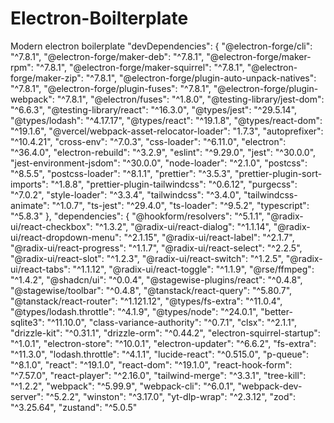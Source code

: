 # Electron-Boilterplate
Modern electron boilerplate
"devDependencies": {
    "@electron-forge/cli": "^7.8.1",
    "@electron-forge/maker-deb": "^7.8.1",
    "@electron-forge/maker-rpm": "^7.8.1",
    "@electron-forge/maker-squirrel": "^7.8.1",
    "@electron-forge/maker-zip": "^7.8.1",
    "@electron-forge/plugin-auto-unpack-natives": "^7.8.1",
    "@electron-forge/plugin-fuses": "^7.8.1",
    "@electron-forge/plugin-webpack": "^7.8.1",
    "@electron/fuses": "^1.8.0",
    "@testing-library/jest-dom": "^6.6.3",
    "@testing-library/react": "^16.3.0",
    "@types/jest": "^29.5.14",
    "@types/lodash": "^4.17.17",
    "@types/react": "^19.1.8",
    "@types/react-dom": "^19.1.6",
    "@vercel/webpack-asset-relocator-loader": "1.7.3",
    "autoprefixer": "^10.4.21",
    "cross-env": "^7.0.3",
    "css-loader": "^6.11.0",
    "electron": "^36.4.0",
    "electron-rebuild": "^3.2.9",
    "eslint": "^9.29.0",
    "jest": "^30.0.0",
    "jest-environment-jsdom": "^30.0.0",
    "node-loader": "^2.1.0",
    "postcss": "^8.5.5",
    "postcss-loader": "^8.1.1",
    "prettier": "^3.5.3",
    "prettier-plugin-sort-imports": "^1.8.8",
    "prettier-plugin-tailwindcss": "^0.6.12",
    "purgecss": "^7.0.2",
    "style-loader": "^3.3.4",
    "tailwindcss": "^3.4.0",
    "tailwindcss-animate": "^1.0.7",
    "ts-jest": "^29.4.0",
    "ts-loader": "^9.5.2",
    "typescript": "^5.8.3"
  },
  "dependencies": {
    "@hookform/resolvers": "^5.1.1",
    "@radix-ui/react-checkbox": "^1.3.2",
    "@radix-ui/react-dialog": "^1.1.14",
    "@radix-ui/react-dropdown-menu": "^2.1.15",
    "@radix-ui/react-label": "^2.1.7",
    "@radix-ui/react-progress": "^1.1.7",
    "@radix-ui/react-select": "^2.2.5",
    "@radix-ui/react-slot": "^1.2.3",
    "@radix-ui/react-switch": "^1.2.5",
    "@radix-ui/react-tabs": "^1.1.12",
    "@radix-ui/react-toggle": "^1.1.9",
    "@rse/ffmpeg": "^1.4.2",
    "@shadcn/ui": "^0.0.4",
    "@stagewise-plugins/react": "^0.4.8",
    "@stagewise/toolbar": "^0.4.8",
    "@tanstack/react-query": "^5.80.7",
    "@tanstack/react-router": "^1.121.12",
    "@types/fs-extra": "^11.0.4",
    "@types/lodash.throttle": "^4.1.9",
    "@types/node": "^24.0.1",
    "better-sqlite3": "^11.10.0",
    "class-variance-authority": "^0.7.1",
    "clsx": "^2.1.1",
    "drizzle-kit": "^0.31.1",
    "drizzle-orm": "^0.44.2",
    "electron-squirrel-startup": "^1.0.1",
    "electron-store": "^10.0.1",
    "electron-updater": "^6.6.2",
    "fs-extra": "^11.3.0",
    "lodash.throttle": "^4.1.1",
    "lucide-react": "^0.515.0",
    "p-queue": "^8.1.0",
    "react": "^19.1.0",
    "react-dom": "^19.1.0",
    "react-hook-form": "^7.57.0",
    "react-player": "^2.16.0",
    "tailwind-merge": "^3.3.1",
    "tree-kill": "^1.2.2",
    "webpack": "^5.99.9",
    "webpack-cli": "^6.0.1",
    "webpack-dev-server": "^5.2.2",
    "winston": "^3.17.0",
    "yt-dlp-wrap": "^2.3.12",
    "zod": "^3.25.64",
    "zustand": "^5.0.5"
